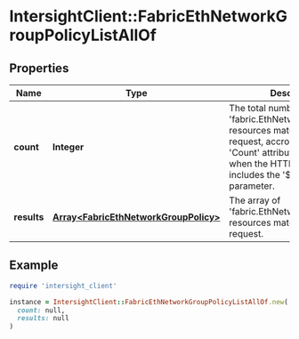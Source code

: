 # IntersightClient::FabricEthNetworkGroupPolicyListAllOf

## Properties

| Name | Type | Description | Notes |
| ---- | ---- | ----------- | ----- |
| **count** | **Integer** | The total number of &#39;fabric.EthNetworkGroupPolicy&#39; resources matching the request, accross all pages. The &#39;Count&#39; attribute is included when the HTTP GET request includes the &#39;$inlinecount&#39; parameter. | [optional] |
| **results** | [**Array&lt;FabricEthNetworkGroupPolicy&gt;**](FabricEthNetworkGroupPolicy.md) | The array of &#39;fabric.EthNetworkGroupPolicy&#39; resources matching the request. | [optional] |

## Example

```ruby
require 'intersight_client'

instance = IntersightClient::FabricEthNetworkGroupPolicyListAllOf.new(
  count: null,
  results: null
)
```

